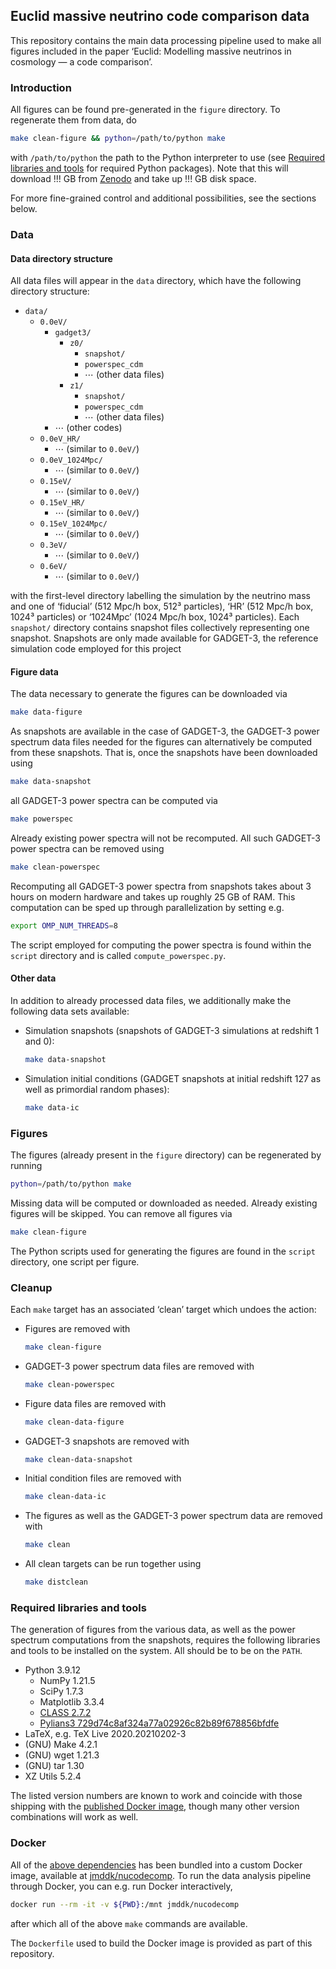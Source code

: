 ## Euclid massive neutrino code comparison data
This repository contains the main data processing pipeline used to make all
figures included in the paper
‘Euclid: Modelling massive neutrinos in cosmology — a code comparison’.



### Introduction
All figures can be found pre-generated in the `figure` directory. To
regenerate them from data, do
```bash
make clean-figure && python=/path/to/python make
```
with `/path/to/python` the path to the Python interpreter to use (see
[Required libraries and tools](#required-libraries-and-tools) for required
Python packages). Note that this will download !!! GB from
[Zenodo](https://zenodo.org/) and take up !!! GB disk space.

For more fine-grained control and additional possibilities,
see the sections below.



### Data

#### Data directory structure
All data files will appear in the `data` directory, which have the following
directory structure:
- `data/`
  - `0.0eV/`
    - `gadget3/`
      - `z0/`
        - `snapshot/`
        - `powerspec_cdm`
        - ⋯  (other data files)
      - `z1/`
        - `snapshot/`
        - `powerspec_cdm`
        - ⋯  (other data files)
    - ⋯  (other codes)
  - `0.0eV_HR/`
    - ⋯  (similar to `0.0eV/`)
  - `0.0eV_1024Mpc/`
    - ⋯  (similar to `0.0eV/`)
  - `0.15eV/`
    - ⋯  (similar to `0.0eV/`)
  - `0.15eV_HR/`
    - ⋯  (similar to `0.0eV/`)
  - `0.15eV_1024Mpc/`
    - ⋯  (similar to `0.0eV/`)
  - `0.3eV/`
    - ⋯  (similar to `0.0eV/`)
  - `0.6eV/`
    - ⋯  (similar to `0.0eV/`)

with the first-level directory labelling the simulation by the neutrino mass
and one of ‘fiducial’ (512 Mpc/h box, 512³ particles), ‘HR’ (512 Mpc/h box,
1024³ particles) or ‘1024Mpc’ (1024 Mpc/h box, 1024³ particles). Each
`snapshot/` directory contains snapshot files collectively representing one
snapshot. Snapshots are only made available for GADGET-3, the reference
simulation code employed for this project


#### Figure data
The data necessary to generate the figures can be downloaded via
```bash
make data-figure
```

As snapshots are available in the case of GADGET-3, the GADGET-3 power
spectrum data files needed for the figures can alternatively be computed from
these snapshots. That is, once the snapshots have been downloaded using
```bash
make data-snapshot
```
all GADGET-3 power spectra can be computed via
```bash
make powerspec
```
Already existing power spectra will not be recomputed. All such GADGET-3 power
spectra can be removed using
```bash
make clean-powerspec
```
Recomputing all GADGET-3 power spectra from snapshots takes about 3 hours on
modern hardware and takes up roughly 25 GB of RAM. This computation can be
sped up through parallelization by setting e.g.
```bash
export OMP_NUM_THREADS=8
```
The script employed for computing the power spectra is found within the
`script` directory and is called `compute_powerspec.py`.



#### Other data
In addition to already processed data files, we additionally make the
following data sets available:
- Simulation snapshots (snapshots of GADGET-3 simulations at redshift 1 and 0):
  ```bash
  make data-snapshot
  ```
- Simulation initial conditions (GADGET snapshots at initial redshift 127 as
  well as primordial random phases):
  ```bash
  make data-ic
  ```



### Figures
The figures (already present in the `figure` directory) can be regenerated by
running
```bash
python=/path/to/python make
```
Missing data will be computed or downloaded as needed.
Already existing figures will be skipped. You can remove all figures via
```bash
make clean-figure
```
The Python scripts used for generating the figures are found in the `script`
directory, one script per figure.



### Cleanup
Each `make` target has an associated ‘clean’ target which undoes the action:
- Figures are removed with
  ```bash
  make clean-figure
  ```
- GADGET-3 power spectrum data files are removed with
  ```bash
  make clean-powerspec
  ```
- Figure data files are removed with
  ```bash
  make clean-data-figure
  ```
- GADGET-3 snapshots are removed with
  ```bash
  make clean-data-snapshot
  ```
- Initial condition files are removed with
  ```bash
  make clean-data-ic
  ```
- The figures as well as the GADGET-3 power spectrum data are removed with
  ```bash
  make clean
  ```
- All clean targets can be run together using
  ```bash
  make distclean
  ```



### Required libraries and tools
The generation of figures from the various data, as well as the power spectrum
computations from the snapshots, requires the following libraries and tools to
be installed on the system. All should be to be on the `PATH`.
- Python 3.9.12
  - NumPy 1.21.5
  - SciPy 1.7.3
  - Matplotlib 3.3.4
  - [CLASS 2.7.2](https://github.com/lesgourg/class_public/tree/v2.7.2)
  - [Pylians3 729d74c8af324a77a02926c82b89f678856bfdfe](https://github.com/franciscovillaescusa/Pylians3/tree/729d74c8af324a77a02926c82b89f678856bfdfe)
- LaTeX, e.g. TeX Live 2020.20210202-3
- (GNU) Make 4.2.1
- (GNU) wget 1.21.3
- (GNU) tar 1.30
- XZ Utils 5.2.4

The listed version numbers are known to work and coincide with those shipping
with the [published Docker image](#docker), though many other version
combinations will work as well.



### Docker
All of the [above dependencies](#required-libraries-and-tools) has been
bundled into a custom Docker image, available at
[jmddk/nucodecomp](https://hub.docker.com/r/jmddk/nucodecomp). To run the data
analysis pipeline through Docker, you can e.g. run Docker interactively,
```bash
docker run --rm -it -v ${PWD}:/mnt jmddk/nucodecomp
```
after which all of the above `make` commands are available.

The `Dockerfile` used to build the Docker image is provided as part of
this repository.

